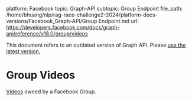 platform: Facebook
topic: Graph-API
subtopic: Group Endpoint
file_path: /home/bhuang/nlp/rag-race-challenge2-2024/platform-docs-versions/Facebook_Graph-API/Group Endpoint.md
url: https://developers.facebook.com/docs/graph-api/reference/v18.0/group/videos

This document refers to an outdated version of Graph API. Please [use the latest version.](https://developers.facebook.com/docs/graph-api/reference/v19.0/group/videos)

# Group Videos

[Videos](https://developers.facebook.com/docs/reference/api/video/) owned by a Facebook Group.